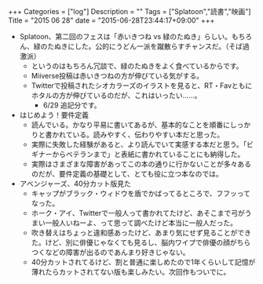 +++
Categories = ["log"]
Description = ""
Tags = ["Splatoon","読書","映画"]
Title = "2015 06 28"
date = "2015-06-28T23:44:17+09:00"
+++

* Splatoon、第二回のフェスは「赤いきつね vs 緑のたぬき」らしい。もちろん、緑のたぬきにした。公的にうどん一派を蹴散らすチャンスだ。（そば過激派）
	* というのはもちろん冗談で、緑のたぬきをよく食べているからです。
	* Miiverse投稿は赤いきつねの方が伸びている気がする。
	* Twitterで投稿されたシオカラーズのイラストを見ると、RT・Favともにホタルの方が伸びているのだが、これはいったい……。
		* 6/29 追記分です。
* はじめよう！要件定義
	* 読んでいる。かなり平易に書いてあるが、基本的なことを順番にしっかりと書かれている。読みやすく、伝わりやすい本だと思った。
	* 実際に失敗した経験があると、より読んでいて実感する本だと思う。「ビギナーからベテランまで」と表紙に書かれていることにも納得した。
	* 実際はさまざまな障害があってこの本の通りに行かないことが多々あるのだが、要件定義の基礎として、とても役に立つ本なのでは。
* アベンジャーズ、40分カット版見た
	* キャップがブラック・ウィドウを盾でかばってるところで、フフッってなった。
	* ホーク・アイ、Twitterで一般人って書かれてたけど、あそこまで弓がうまい一般人いねーよ、って思って調べたけど本当に一般人だった。
	* 吹き替えはちょっと違和感あったけど、あまり気にせず見ることができた。けど、別に俳優じゃなくても見るし、脳内ワイプで俳優の顔がちらつくなどの障害が出るのであんまり好きじゃない。
	* 40分カットされてるけど、割と普通に楽しめたので1年くらいして記憶が薄れたらカットされてない版も楽しみたい。次回作もついでに。